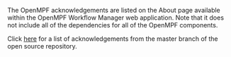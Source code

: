 The OpenMPF acknowledgements are listed on the About page available within the OpenMPF Workflow Manager web application. Note that it does not include all of the dependencies for all of the OpenMPF components.

Click <a href="../html/Acknowledgements.html" target="_blank">here</a> for a list of acknowledgements from the master branch of the open source repository. 
